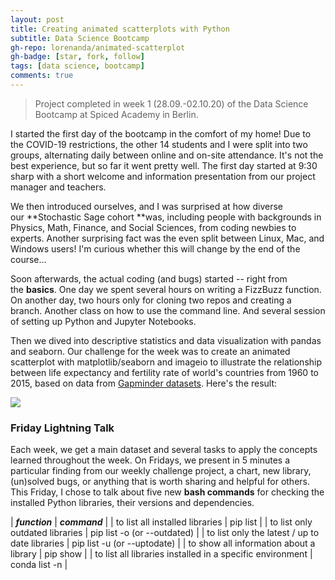 ```yaml
---
layout: post
title: Creating animated scatterplots with Python
subtitle: Data Science Bootcamp
gh-repo: lorenanda/animated-scatterplot
gh-badge: [star, fork, follow]
tags: [data science, bootcamp]
comments: true
---
```


>Project completed in week 1 (28.09.-02.10.20) of the Data Science Bootcamp at Spiced Academy in Berlin.

I started the first day of the bootcamp in the comfort of my home! Due to the COVID-19 restrictions, the other 14 students and I were split into two groups, alternating daily between online and on-site attendance. It's not the best experience, but so far it went pretty well. The first day started at 9:30 sharp with a short welcome and information presentation from our project manager and teachers.

We then introduced ourselves, and I was surprised at how diverse our **Stochastic Sage cohort **was, including people with backgrounds in Physics, Math, Finance, and Social Sciences, from coding newbies to experts. Another surprising fact was the even split between Linux, Mac, and Windows users! I'm curious whether this will change by the end of the course...

Soon afterwards, the actual coding (and bugs) started -- right from the **basics**. One day we spent several hours on writing a FizzBuzz function. On another day, two hours only for cloning two repos and creating a branch. Another class on how to use the command line. And several session of setting up Python and Jupyter Notebooks.

Then we dived into descriptive statistics and data visualization with pandas and seaborn. Our challenge for the week was to create an animated scatterplot with matplotlib/seaborn and imageio to illustrate the relationship between life expectancy and fertility rate of world's countries from 1960 to 2015, based on data from [Gapminder datasets](https://www.gapminder.org/tag/download-data/). Here's the result:

[![](https://lorenaciutacu.files.wordpress.com/2020/10/scatterplot-1.gif?w=432)](https://lorenaciutacu.files.wordpress.com/2020/10/scatterplot-1.gif)

### Friday Lightning Talk

Each week, we get a main dataset and several tasks to apply the concepts learned throughout the week. On Fridays, we present in 5 minutes a particular finding from our weekly challenge project, a chart, new library, (un)solved bugs, or anything that is worth sharing and helpful for others. This Friday, I chose to talk about five new **bash commands** for checking the installed Python libraries, their versions and dependencies.

| ***function*** | ***command*** |
| to list all installed libraries | pip list |
| to list only outdated libraries | pip list -o (or --outdated) |
| to list only the latest / up to date libraries | pip list -u (or --uptodate) |
| to show all information about a library | pip show <package-name> |
| to list all libraries installed in a specific environment | conda list -n <environment-name> |